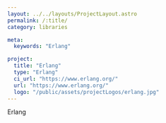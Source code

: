 ```yaml
---
layout: ../../layouts/ProjectLayout.astro
permalink: /:title/
category: libraries

meta:
  keywords: "Erlang"

project:
  title: "Erlang"
  type: "Erlang"
  ci_url: "https://www.erlang.org/"
  url: "https://www.erlang.org/"
  logo: "/public/assets/projectLogos/erlang.jpg"
---
```


<p>Erlang</p>
